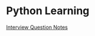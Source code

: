 
# Python Learning
[Interview Question Notes](https://github.com/jennydai2011/pythonProjects/blob/master/interview/interviewQuestionNotes.md)
